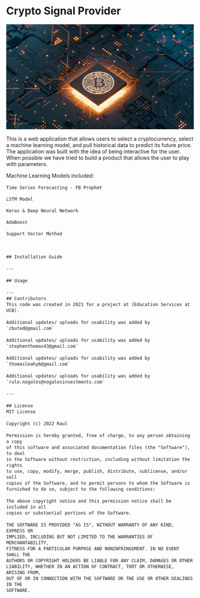 # Crypto Signal Provider


![CRYPTO SIGNAL](images/crypto_image.jpg)


This is a web application that allows users to select a cryptocurrency, select a machine learning model, and pull historical data to predict its future price. The application was built with the idea of being interactive for the user. When possible we have tried to build a product that allows the user to play with parameters.  

Machine Learning Models included:

``` Time Series Forecasting - FB Prophet ```

``` LSTM Model ```

``` Keras & Deep Neural Network ```

``` AdaBoost ```

``` Support Vector Method ```

``` Logistic Regression '''


## Installation Guide

---

## Usage

---
## Contributors
This code was created in 2021 for a project at (Education Services at UCB). 

Additional updates/ uploads for usability was added by `cbuted@gmail.com`

Additional updates/ uploads for usability was added by `stephenthomas43@gmail.com`

Additional updates/ uploads for usability was added by `thomasleahy6@gmail.com`

Additional updates/ uploads for usability was added by `rulo.nogales@nogalesinvestments.com`

---

## License
MIT License

Copyright (c) 2022 Raul 

Permission is hereby granted, free of charge, to any person obtaining a copy
of this software and associated documentation files (the "Software"), to deal
in the Software without restriction, including without limitation the rights
to use, copy, modify, merge, publish, distribute, sublicense, and/or sell
copies of the Software, and to permit persons to whom the Software is
furnished to do so, subject to the following conditions:

The above copyright notice and this permission notice shall be included in all
copies or substantial portions of the Software.

THE SOFTWARE IS PROVIDED "AS IS", WITHOUT WARRANTY OF ANY KIND, EXPRESS OR
IMPLIED, INCLUDING BUT NOT LIMITED TO THE WARRANTIES OF MERCHANTABILITY,
FITNESS FOR A PARTICULAR PURPOSE AND NONINFRINGEMENT. IN NO EVENT SHALL THE
AUTHORS OR COPYRIGHT HOLDERS BE LIABLE FOR ANY CLAIM, DAMAGES OR OTHER
LIABILITY, WHETHER IN AN ACTION OF CONTRACT, TORT OR OTHERWISE, ARISING FROM,
OUT OF OR IN CONNECTION WITH THE SOFTWARE OR THE USE OR OTHER DEALINGS IN THE
SOFTWARE.


